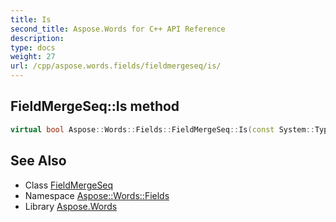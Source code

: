 ```yaml
---
title: Is
second_title: Aspose.Words for C++ API Reference
description: 
type: docs
weight: 27
url: /cpp/aspose.words.fields/fieldmergeseq/is/
---
```

## FieldMergeSeq::Is method




```cpp
virtual bool Aspose::Words::Fields::FieldMergeSeq::Is(const System::TypeInfo &target) const override
```

## See Also

* Class [FieldMergeSeq](../)
* Namespace [Aspose::Words::Fields](../../)
* Library [Aspose.Words](../../../)
